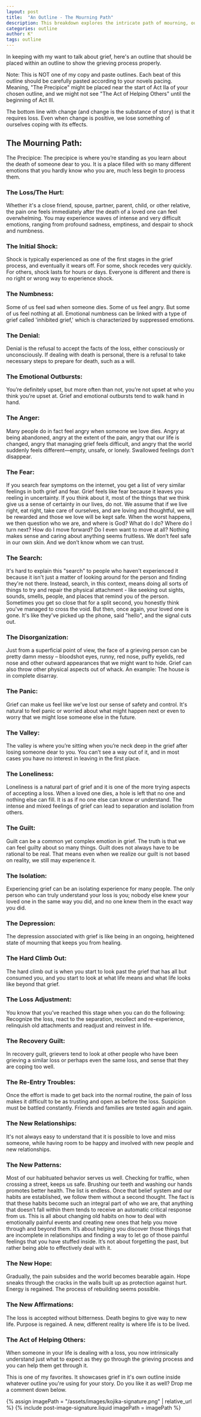 ```yaml
---
layout: post
title:  "An Outline - The Mourning Path"
description: This breakdown explores the intricate path of mourning, outlining how grief manifests through various stages - from the initial precipice of loss to eventually helping others through their own journey. I've designed this outline to be flexible, meant to be woven into your story's existing structure rather than followed rigidly. While change and loss are universal elements in storytelling, this framework helps map out the complex emotional landscape characters navigate when dealing with death, allowing their grief to unfold naturally within your narrative's pacing.
categories: outline
author: K°
tags: outline
---
```

In keeping with my want to talk about grief, here's an outline that should be placed within an outline to show the grieving process properly. 

Note: This is NOT one of my copy and paste outlines. Each beat of this outline should be carefully pasted according to your novels pacing. Meaning, "The Precipice" might be placed near the start of Act IIa of your chosen outline, and we might not see "The Act of Helping Others" until the beginning of Act III.

The bottom line with change (and change is the substance of story) is that it requires loss. Even when change is positive, we lose something of ourselves coping with its effects.

## The Mourning Path:
The Precipice:
The precipice is where you’re standing as you learn about the death of someone dear to you. It is a place filled with so many different emotions that you hardly know who you are, much less begin to process them.


### The Loss/The Hurt:
Whether it's a close friend, spouse, partner, parent, child, or other relative, the pain one feels immediately after the death of a loved one can feel overwhelming. You may experience waves of intense and very difficult emotions, ranging from profound sadness, emptiness, and despair to shock and numbness.


### The Initial Shock:
Shock is typically experienced as one of the first stages in the grief process, and eventually it wears off. For some, shock recedes very quickly. For others, shock lasts for hours or days. Everyone is different and there is no right or wrong way to experience shock.


### The Numbness:
Some of us feel sad when someone dies. Some of us feel angry. But some of us feel nothing at all. Emotional numbness can be linked with a type of grief called 'inhibited grief,' which is characterized by suppressed emotions.


### The Denial:
Denial is the refusal to accept the facts of the loss, either consciously or unconsciously. If dealing with death is personal, there is a refusal to take necessary steps to prepare for death, such as a will.


### The Emotional Outbursts:
You’re definitely upset, but more often than not, you’re not upset at who you think you’re upset at. Grief and emotional outbursts tend to walk hand in hand.


### The Anger:
Many people do in fact feel angry when someone we love dies. Angry at being abandoned, angry at the extent of the pain, angry that our life is changed, angry that managing grief feels difficult, and angry that the world suddenly feels different—empty, unsafe, or lonely. Swallowed feelings don't disappear.


### The Fear:
If you search fear symptoms on the internet, you get a list of very similar feelings in both grief and fear. Grief feels like fear because it leaves you reeling in uncertainty. If you think about it, most of the things that we think give us a sense of certainty in our lives, do not. We assume that if we live right, eat right, take care of ourselves, and are loving and thoughtful, we will be rewarded and those we love will be kept safe. When the worst happens, we then question who we are, and where is God? What do I do? Where do I turn next? How do I move forward? Do I even want to move at all? Nothing makes sense and caring about anything seems fruitless. We don’t feel safe in our own skin. And we don’t know whom we can trust.


### The Search:
It's hard to explain this "search" to people who haven't experienced it because it isn't just a matter of looking around for the person and finding they're not there. Instead, search, in this context, means doing all sorts of things to try and repair the physical attachment - like seeking out sights, sounds, smells, people, and places that remind you of the person. Sometimes you get so close that for a split second, you honestly think you've managed to cross the void. But then, once again, your loved one is gone. It's like they've picked up the phone, said "hello", and the signal cuts out.


### The Disorganization:
Just from a superficial point of view, the face of a grieving person can be pretty damn messy – bloodshot eyes, runny, red nose, puffy eyelids, red nose and other outward appearances that we might want to hide. Grief can also throw other physical aspects out of whack. An example: The house is in complete disarray.


### The Panic:
Grief can make us feel like we've lost our sense of safety and control. It's natural to feel panic or worried about what might happen next or even to worry that we might lose someone else in the future.


### The Valley:
The valley is where you’re sitting when you’re neck deep in the grief after losing someone dear to you. You can’t see a way out of it, and in most cases you have no interest in leaving in the first place.


### The Loneliness:
Loneliness is a natural part of grief and it is one of the more trying aspects of accepting a loss. When a loved one dies, a hole is left that no one and nothing else can fill. It is as if no one else can know or understand. The intense and mixed feelings of grief can lead to separation and isolation from others.


### The Guilt:
Guilt can be a common yet complex emotion in grief. The truth is that we can feel guilty about so many things. Guilt does not always have to be rational to be real. That means even when we realize our guilt is not based on reality, we still may experience it.


### The Isolation:
Experiencing grief can be an isolating experience for many people. The only person who can truly understand your loss is you; nobody else knew your loved one in the same way you did, and no one knew them in the exact way you did.

### The Depression:
The depression associated with grief is like being in an ongoing, heightened state of mourning that keeps you from healing.


### The Hard Climb Out:
The hard climb out is when you start to look past the grief that has all but consumed you, and you start to look at what life means and what life looks like beyond that grief.


### The Loss Adjustment:
You know that you’ve reached this stage when you can do the following: Recognize the loss, react to the separation, recollect and re-experience, relinquish old attachments and readjust and reinvest in life.


### The Recovery Guilt:
In recovery guilt, grievers tend to look at other people who have been grieving a similar loss or perhaps even the same loss, and sense that they are coping too well.


### The Re-Entry Troubles:
Once the effort is made to get back into the normal routine, the pain of loss makes it difficult to be as trusting and open as before the loss. Suspicion must be battled constantly. Friends and families are tested again and again.


### The New Relationships:
It's not always easy to understand that it is possible to love and miss someone, while having room to be happy and involved with new people and new relationships.


### The New Patterns:
Most of our habituated behavior serves us well. Checking for traffic, when crossing a street, keeps us safe. Brushing our teeth and washing our hands promotes better health. The list is endless. Once that belief system and our habits are established, we follow them without a second thought. The fact is that these habits become such an integral part of who we are, that anything that doesn’t fall within them tends to receive an automatic critical response from us. This is all about changing old habits on how to deal with emotionally painful events and creating new ones that help you move through and beyond them. It’s about helping you discover those things that are incomplete in relationships and finding a way to let go of those painful feelings that you have stuffed inside. It’s not about forgetting the past, but rather being able to effectively deal with it.


### The New Hope:
Gradually, the pain subsides and the world becomes bearable again. Hope sneaks through the cracks in the walls built up as protection against hurt. Energy is regained. The process of rebuilding seems possible.


### The New Affirmations:
The loss is accepted without bitterness. Death begins to give way to new life. Purpose is regained. A new, different reality is where life is to be lived.


### The Act of Helping Others:
When someone in your life is dealing with a loss, you now intrinsically understand just what to expect as they go through the grieving process and you can help them get through it.

This is one of my favorites. It showcases grief in it's own outline inside whatever outline you're using for your story. Do you like it as well? Drop me a comment down below.

<!-- signature -->
{% assign imagePath = "/assets/images/kojika-signature.png" | relative_url %}
{% include post-image-signature.liquid imagePath = imagePath %}